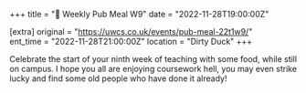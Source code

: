 +++
title = "🍔 Weekly Pub Meal W9"
date = "2022-11-28T19:00:00Z"

[extra]
original = "https://uwcs.co.uk/events/pub-meal-22t1w9/"    
ent_time = "2022-11-28T21:00:00Z"
location = "Dirty Duck"
+++

Celebrate the start of your ninth week of teaching with some food, while still on campus. I hope you all are enjoying coursework hell, you may even strike lucky and find some old people who have done it already\!

